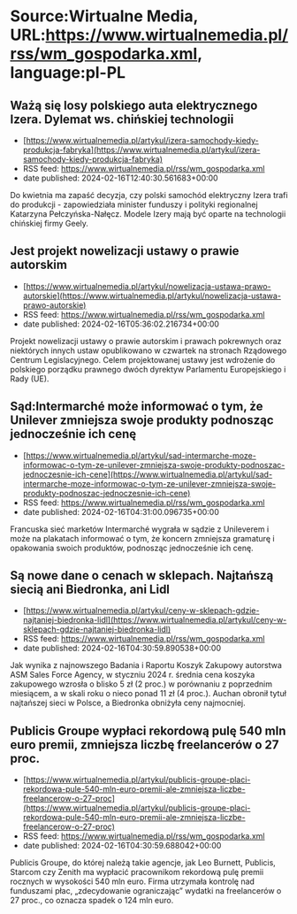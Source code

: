 # Source:Wirtualne Media, URL:https://www.wirtualnemedia.pl/rss/wm_gospodarka.xml, language:pl-PL

## Ważą się losy polskiego auta elektrycznego Izera. Dylemat ws. chińskiej technologii
 - [https://www.wirtualnemedia.pl/artykul/izera-samochody-kiedy-produkcja-fabryka](https://www.wirtualnemedia.pl/artykul/izera-samochody-kiedy-produkcja-fabryka)
 - RSS feed: https://www.wirtualnemedia.pl/rss/wm_gospodarka.xml
 - date published: 2024-02-16T12:40:30.561683+00:00

Do kwietnia ma zapaść decyzja, czy polski samochód elektryczny Izera trafi do produkcji - zapowiedziała minister funduszy i polityki regionalnej Katarzyna Pełczyńska-Nałęcz. Modele Izery mają być oparte na technologii chińskiej firmy Geely.

## Jest projekt nowelizacji ustawy o prawie autorskim
 - [https://www.wirtualnemedia.pl/artykul/nowelizacja-ustawa-prawo-autorskie](https://www.wirtualnemedia.pl/artykul/nowelizacja-ustawa-prawo-autorskie)
 - RSS feed: https://www.wirtualnemedia.pl/rss/wm_gospodarka.xml
 - date published: 2024-02-16T05:36:02.216734+00:00

Projekt nowelizacji ustawy o prawie autorskim i prawach pokrewnych oraz niektórych innych ustaw opublikowano w czwartek na stronach Rządowego Centrum Legislacyjnego. Celem projektowanej ustawy jest wdrożenie do polskiego porządku prawnego dwóch dyrektyw Parlamentu Europejskiego i Rady (UE).

## Sąd:Intermarché może informować o tym, że Unilever zmniejsza swoje produkty podnosząc jednocześnie ich cenę
 - [https://www.wirtualnemedia.pl/artykul/sad-intermarche-moze-informowac-o-tym-ze-unilever-zmniejsza-swoje-produkty-podnoszac-jednoczesnie-ich-cene](https://www.wirtualnemedia.pl/artykul/sad-intermarche-moze-informowac-o-tym-ze-unilever-zmniejsza-swoje-produkty-podnoszac-jednoczesnie-ich-cene)
 - RSS feed: https://www.wirtualnemedia.pl/rss/wm_gospodarka.xml
 - date published: 2024-02-16T04:31:00.096735+00:00

Francuska sieć marketów Intermarché wygrała w sądzie z Unileverem i może na plakatach informować o tym, że koncern zmniejsza gramaturę i opakowania swoich produktów, podnosząc jednocześnie ich cenę.

## Są nowe dane o cenach w sklepach. Najtańszą siecią ani Biedronka, ani Lidl
 - [https://www.wirtualnemedia.pl/artykul/ceny-w-sklepach-gdzie-najtaniej-biedronka-lidl](https://www.wirtualnemedia.pl/artykul/ceny-w-sklepach-gdzie-najtaniej-biedronka-lidl)
 - RSS feed: https://www.wirtualnemedia.pl/rss/wm_gospodarka.xml
 - date published: 2024-02-16T04:30:59.890538+00:00

Jak wynika z najnowszego Badania i Raportu Koszyk Zakupowy autorstwa ASM Sales Force Agency, w styczniu 2024 r. średnia cena koszyka zakupowego wzrosła o blisko 5 zł (2 proc.) w porównaniu z poprzednim miesiącem, a w skali roku o nieco ponad 11 zł (4 proc.). Auchan obronił tytuł najtańszej sieci w Polsce, a Biedronka obniżyła ceny najmocniej.

## Publicis Groupe wypłaci rekordową pulę 540 mln euro premii, zmniejsza liczbę freelancerów o 27 proc.
 - [https://www.wirtualnemedia.pl/artykul/publicis-groupe-placi-rekordowa-pule-540-mln-euro-premii-ale-zmniejsza-liczbe-freelancerow-o-27-proc](https://www.wirtualnemedia.pl/artykul/publicis-groupe-placi-rekordowa-pule-540-mln-euro-premii-ale-zmniejsza-liczbe-freelancerow-o-27-proc)
 - RSS feed: https://www.wirtualnemedia.pl/rss/wm_gospodarka.xml
 - date published: 2024-02-16T04:30:59.688042+00:00

Publicis Groupe, do której należą takie agencje, jak Leo Burnett, Publicis, Starcom czy Zenith ma wypłacić pracownikom rekordową pulę premii rocznych w wysokości 540 mln euro. Firma utrzymała kontrolę nad funduszami płac, „zdecydowanie ograniczając” wydatki na freelancerów o 27 proc., co oznacza spadek o 124 mln euro.

